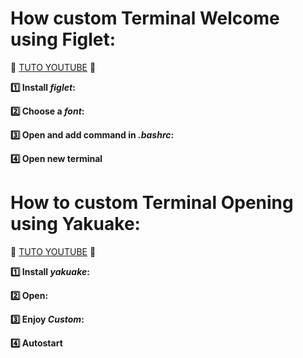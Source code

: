 # How custom Terminal Welcome using Figlet:
:movie_camera: [TUTO YOUTUBE](https://www.youtube.com/watch?v=yz6n8TJgvLk&t=54s) :movie_camera: 

**:one: Install *figlet*:**

**:two: Choose a *font*:**

**:three: Open and add command in *.bashrc*:**

**:four: Open new terminal**

# How to custom Terminal Opening using Yakuake:   
:movie_camera: [TUTO YOUTUBE](https://www.youtube.com/watch?v=NDeWaaZMj3s) :movie_camera: 
 
**:one: Install *yakuake*:**

**:two: Open:**

**:three: Enjoy *Custom*:**

**:four: Autostart**

